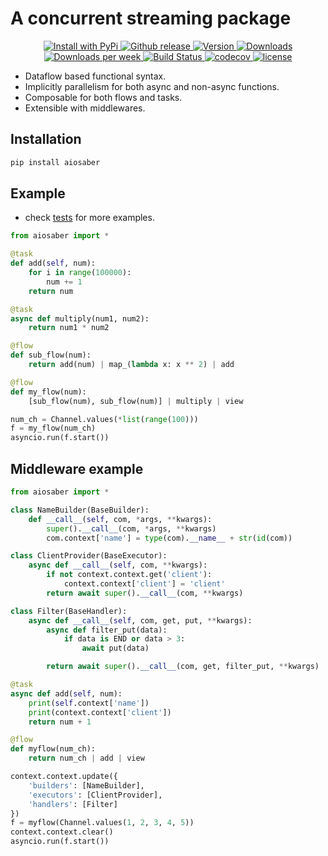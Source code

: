 # A concurrent streaming package

<p align="center">
  <a href="https://pypi.python.org/pypi/aiosaber/">
    <img src="https://img.shields.io/pypi/v/aiosaber.svg" alt="Install with PyPi" />
  </a>
  <a href="https://github.com/flowsaber/aiosaber/releases">
  	<img src="https://img.shields.io/github/v/release/flowsaber/aiosaber?include_prereleases&label=github" alt="Github release">
  </a>
  <a href="https://pypi.python.org/pypi/aiosaber">
    <img src="https://img.shields.io/pypi/pyversions/aiosaber.svg" alt="Version">
  </a>
  <a href="https://pepy.tech/project/aiosaber">
    <img src="https://pepy.tech/badge/aiosaber" alt="Downloads">
  </a>
  <a href="https://pepy.tech/project/aiosaber">
    <img src="https://pepy.tech/badge/aiosaber/week" alt="Downloads per week">
  </a>
  <a href="https://github.com/flowsaber/aiosaber/actions/workflows/python-package-conda.yml">
    <img src="https://github.com/flowsaber/aiosaber/actions/workflows/python-package-conda.yml/badge.svg" alt="Build Status">
  </a>
  <a href="https://app.codecov.io/gh/flowsaber/aiosaber">
    <img src="https://codecov.io/gh/flowsaber/aiosaber/branch/dev/graph/badge.svg" alt="codecov">
  </a>
  <a href="https://github.com/flowsaber/aiosaber/blob/master/LICENSE">
    <img src="https://img.shields.io/github/license/flowsaber/aiosaber" alt="license">
  </a>
</p>


- Dataflow based functional syntax.
- Implicitly parallelism for both async and non-async functions.
- Composable for both flows and tasks.
- Extensible with middlewares.

## Installation

```bash
pip install aiosaber
```

## Example

- check [tests](https://github.com/flowsaber/aiosaber/tree/main/tests) for more examples.

```python
from aiosaber import *

@task
def add(self, num):
    for i in range(100000):
        num += 1
    return num

@task
async def multiply(num1, num2):
    return num1 * num2

@flow
def sub_flow(num):
    return add(num) | map_(lambda x: x ** 2) | add

@flow
def my_flow(num):
    [sub_flow(num), sub_flow(num)] | multiply | view

num_ch = Channel.values(*list(range(100)))
f = my_flow(num_ch)
asyncio.run(f.start())
```

## Middleware example

```python
from aiosaber import *

class NameBuilder(BaseBuilder):
    def __call__(self, com, *args, **kwargs):
        super().__call__(com, *args, **kwargs)
        com.context['name'] = type(com).__name__ + str(id(com))

class ClientProvider(BaseExecutor):
    async def __call__(self, com, **kwargs):
        if not context.context.get('client'):
            context.context['client'] = 'client'
        return await super().__call__(com, **kwargs)

class Filter(BaseHandler):
    async def __call__(self, com, get, put, **kwargs):
        async def filter_put(data):
            if data is END or data > 3:
                await put(data)

        return await super().__call__(com, get, filter_put, **kwargs)

@task
async def add(self, num):
    print(self.context['name'])
    print(context.context['client'])
    return num + 1

@flow
def myflow(num_ch):
    return num_ch | add | view

context.context.update({
    'builders': [NameBuilder],
    'executors': [ClientProvider],
    'handlers': [Filter]
})
f = myflow(Channel.values(1, 2, 3, 4, 5))
context.context.clear()
asyncio.run(f.start())
```